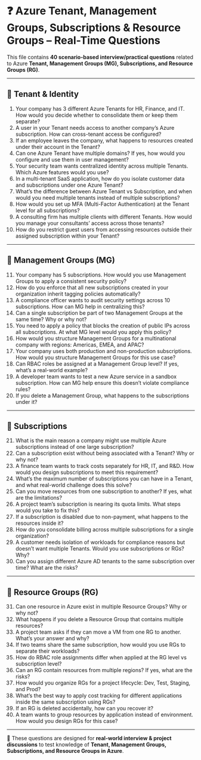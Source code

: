 # ❓ Azure Tenant, Management Groups, Subscriptions & Resource Groups – Real-Time Questions  

This file contains **40 scenario-based interview/practical questions** related to Azure **Tenant, Management Groups (MG), Subscriptions, and Resource Groups (RG)**.  

---

## 🔹 Tenant & Identity  
1. Your company has 3 different Azure Tenants for HR, Finance, and IT. How would you decide whether to consolidate them or keep them separate?  
2. A user in your Tenant needs access to another company’s Azure subscription. How can cross-tenant access be configured?  
3. If an employee leaves the company, what happens to resources created under their account in the Tenant?  
4. Can one Azure Tenant have multiple domains? If yes, how would you configure and use them in user management?  
5. Your security team wants centralized identity across multiple Tenants. Which Azure features would you use?  
6. In a multi-tenant SaaS application, how do you isolate customer data and subscriptions under one Azure Tenant?  
7. What’s the difference between Azure Tenant vs Subscription, and when would you need multiple tenants instead of multiple subscriptions?  
8. How would you set up MFA (Multi-Factor Authentication) at the Tenant level for all subscriptions?  
9. A consulting firm has multiple clients with different Tenants. How would you manage your consultants’ access across those tenants?  
10. How do you restrict guest users from accessing resources outside their assigned subscription within your Tenant?  

---

## 🔹 Management Groups (MG)  
11. Your company has 5 subscriptions. How would you use Management Groups to apply a consistent security policy?  
12. How do you enforce that all new subscriptions created in your organization inherit tagging policies automatically?  
13. A compliance officer wants to audit security settings across 10 subscriptions. How can MG help in centralizing this?  
14. Can a single subscription be part of two Management Groups at the same time? Why or why not?  
15. You need to apply a policy that blocks the creation of public IPs across all subscriptions. At what MG level would you apply this policy?  
16. How would you structure Management Groups for a multinational company with regions: Americas, EMEA, and APAC?  
17. Your company uses both production and non-production subscriptions. How would you structure Management Groups for this use case?  
18. Can RBAC roles be assigned at a Management Group level? If yes, what’s a real-world example?  
19. A developer team wants to test a new Azure service in a sandbox subscription. How can MG help ensure this doesn’t violate compliance rules?  
20. If you delete a Management Group, what happens to the subscriptions under it?  

---

## 🔹 Subscriptions  
21. What is the main reason a company might use multiple Azure subscriptions instead of one large subscription?  
22. Can a subscription exist without being associated with a Tenant? Why or why not?  
23. A finance team wants to track costs separately for HR, IT, and R&D. How would you design subscriptions to meet this requirement?  
24. What’s the maximum number of subscriptions you can have in a Tenant, and what real-world challenge does this solve?  
25. Can you move resources from one subscription to another? If yes, what are the limitations?  
26. A project team’s subscription is nearing its quota limits. What steps would you take to fix this?  
27. If a subscription is disabled due to non-payment, what happens to the resources inside it?  
28. How do you consolidate billing across multiple subscriptions for a single organization?  
29. A customer needs isolation of workloads for compliance reasons but doesn’t want multiple Tenants. Would you use subscriptions or RGs? Why?  
30. Can you assign different Azure AD tenants to the same subscription over time? What are the risks?  

---

## 🔹 Resource Groups (RG)  
31. Can one resource in Azure exist in multiple Resource Groups? Why or why not?  
32. What happens if you delete a Resource Group that contains multiple resources?  
33. A project team asks if they can move a VM from one RG to another. What’s your answer and why?  
34. If two teams share the same subscription, how would you use RGs to separate their workloads?  
35. How do RBAC role assignments differ when applied at the RG level vs subscription level?  
36. Can an RG contain resources from multiple regions? If yes, what are the risks?  
37. How would you organize RGs for a project lifecycle: Dev, Test, Staging, and Prod?  
38. What’s the best way to apply cost tracking for different applications inside the same subscription using RGs?  
39. If an RG is deleted accidentally, how can you recover it?  
40. A team wants to group resources by application instead of environment. How would you design RGs for this case?  

---

📌 These questions are designed for **real-world interview & project discussions** to test knowledge of **Tenant, Management Groups, Subscriptions, and Resource Groups in Azure**.  

